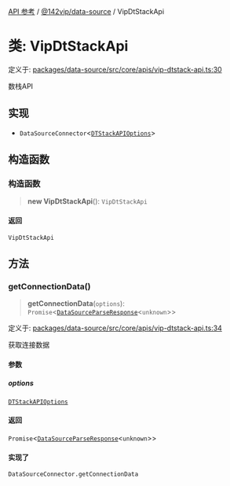 [API 参考](../../../index.md) / [@142vip/data-source](../index.md) / VipDtStackApi

# 类: VipDtStackApi

定义于: [packages/data-source/src/core/apis/vip-dtstack-api.ts:30](https://github.com/142vip/core-x/blob/b6807ccf6c96718daee70c368eee9968a0b34d48/packages/data-source/src/core/apis/vip-dtstack-api.ts#L30)

数栈API

## 实现

- `DataSourceConnector`\<[`DTStackAPIOptions`](../interfaces/DTStackAPIOptions.md)\>

## 构造函数

### 构造函数

> **new VipDtStackApi**(): `VipDtStackApi`

#### 返回

`VipDtStackApi`

## 方法

### getConnectionData()

> **getConnectionData**(`options`): `Promise`\<[`DataSourceParseResponse`](../interfaces/DataSourceParseResponse.md)\<`unknown`\>\>

定义于: [packages/data-source/src/core/apis/vip-dtstack-api.ts:34](https://github.com/142vip/core-x/blob/b6807ccf6c96718daee70c368eee9968a0b34d48/packages/data-source/src/core/apis/vip-dtstack-api.ts#L34)

获取连接数据

#### 参数

##### options

[`DTStackAPIOptions`](../interfaces/DTStackAPIOptions.md)

#### 返回

`Promise`\<[`DataSourceParseResponse`](../interfaces/DataSourceParseResponse.md)\<`unknown`\>\>

#### 实现了

`DataSourceConnector.getConnectionData`
